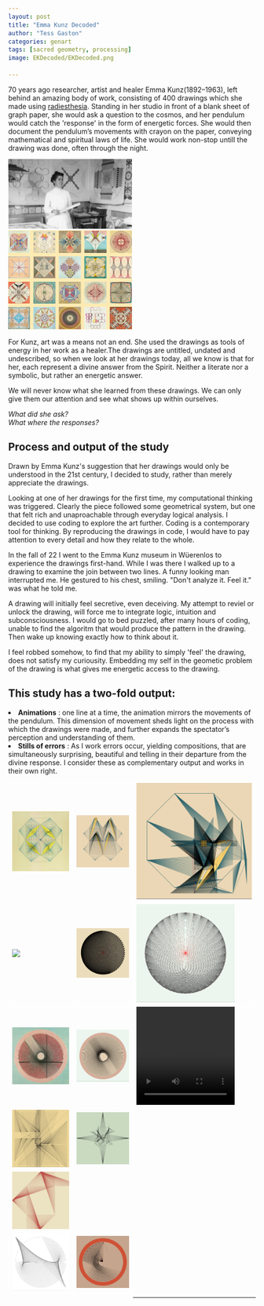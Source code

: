 ```yaml
---
layout: post
title: "Emma Kunz Decoded"
author: "Tess Gaston"
categories: genart
tags: [sacred geometry, processing]
image: EKDecoded/EKDecoded.png

---
```





<p>70 years ago researcher, artist and healer Emma Kunz(1892–1963), left behind an amazing body of work,
            consisting of 400 drawings which she made using <a href="https://en.wikipedia.org/wiki/Radiesthesia" target="blank">radiesthesia</a>. 
            Standing in her studio in front of a blank sheet of graph paper, she would ask a question to the cosmos, and her pendulum would catch the 'response' in the form of energetic forces.  She would then document the pendulum’s movements with crayon on the paper, conveying mathematical and spiritual laws of life. She would work non-stop untill the drawing was done, often through the night.</p>

<img src="assets/img/EKDecoded/EKstudioportrait.jpg" width="50%" height="auto">
<img src="assets/img/EKDecoded/EKcollection.png" width="50%" height="auto">


<p>For Kunz, art was a means not an end. She used the drawings as tools of energy in her work as a healer.The drawings are untitled, undated and undescribed, so when we look at her drawings today, all we know is that for her, each represent a divine answer from the Spirit. 
Neither a literate nor a symbolic, but rather an energetic answer. </p>

<p> We will never know what she learned from these drawings. We can only give them our attention and see what shows up within ourselves.</p>

 <cite>
                What did she ask? <br>
                What where the responses?        
            </cite>




## Process and output of the study


   <p>Drawn by Emma Kunz's suggestion that her drawings would only be understood in the 21st century, I decided to study, rather than merely appreciate the drawings.</p>
                    
   <p> Looking at one of her drawings for the first time, my computational thinking was triggered. Clearly the piece followed some geometrical system, but one that felt rich and unaproachable through everyday logical analysis.  I decided to use coding to explore the art further. Coding is a contemporary tool for thinking. By reproducing the drawings in code, I would have to pay attention to every detail and how they relate to the whole.
   </p>



<p>In the fall of 22 I went to the Emma Kunz museum in Wüerenlos to experience the drawings first-hand. While I was there I walked up to a drawing to examine the join between two lines. A funny looking man interrupted me. He gestured to his chest, smiling. "Don't analyze it. Feel it." was what he told me.</p>

<p>
A drawing will initially feel secretive, even deceiving.  
My attempt to reviel or unlock the drawing, will force me to integrate logic, intuition and subconsciousness.  I would go to bed puzzled, after many hours of coding, unable to find the algoritm that would produce the pattern in the drawing. Then wake up knowing exactly how to think about it.

I feel robbed somehow, to find that my ability to simply 'feel' the drawing, does not satisfy my curiousity. Embedding my self in the geometic problem of the drawing is what gives me energetic access to the drawing. </p>


           


## This study has a two-fold output: 
   <li>
  <strong>Animations</strong> : one line at a time, the animation mirrors the movements of the pendulum. 
This dimension of movement sheds light on the process with which the drawings were made, and further expands the spectator’s perception and understanding of them. 
 </li>
                            
   <li>
                                <strong>Stills of errors</strong> :
      As I work errors occur, yielding compositions, that are simultaneously surprising, beautiful and telling in their departure from the divine response. 
      I consider these as complementary output and works in their own right.
                            </li>
 <table>
  <tr>
   <td style="border: 1px solid white" >
      
<img src="assets/img/EKDecoded/EK117.png" width="200px" height="auto">


</td>

<td style="border: 1px solid white">
<img src="assets/img/EKDecoded/EK1_error_small.png" width="300px" height="auto">

</td>
 <td style="border: 1px solid white">
   <img src="assets/img/EKDecoded/EK1_error2.png" width="300px" height="auto">

</td>
</tr>


<tr>
   <td style="border: 1px solid white" >
      

<img src="assets/img/EKDecoded/EK2_original.png" width="200px" height="auto">

</td>

<td style="border: 1px solid white">

<img src="assets/img/EKDecoded/EK2_error2.jpg" width="200px" height="auto">
</td>
 <td style="border: 1px solid white">
<img src="assets/img/EKDecoded/EK2_error4.png" width="200px" height="auto">


</td>
</tr>


<tr>
   <td style="border: 1px solid white" >
      

<img src="assets/img/EKDecoded/EK3_original.png" width="200px" height="auto">

</td>

<td style="border: 1px solid white">

<img src="assets/img/EKDecoded/EK3_error1.png" width="200px" height="auto">
</td>
 <td style="border: 1px solid white">

   <video height="200" width="200" autoplay="autoplay">
  <source src="./assets/img/EKDecoded/EK3_ani.mp4" type="video/mp4"/>
   
Your browser does not support the video tag.
</video>


</td>
</tr>










<tr>
  <td style="border: 1px solid white">


<img src="assets/img/EKDecoded/EK11_error.png">

</td>
 <td style="border: 1px solid white">
<img src="assets/img/EKDecoded/EK8_error.png">

</td>
</tr>


<tr>
  <td style="border: 1px solid white">
<img src="assets/img/EKDecoded/EK5_error.jpg">


</td>
 <td style="border: 1px solid white">


</td>
</tr>






<tr>
  <td style="border: 1px solid white">


<img src="assets/img/EKDecoded/EKX_error_small.jpg" width="300px" height="auto">

</td>
 <td style="border: 1px solid white">
<img src="assets/img/EKDecoded/EK6_error.png">

</td>
</tr>


<tr>
  <td style="border: 1px solid white">


</td>
 <td style="border: 1px solid white">


</td>
</tr>




 </table>
                  
                      